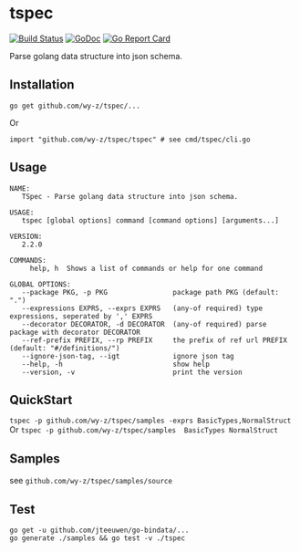 # tspec
[![Build Status](https://travis-ci.org/wy-z/tspec.svg?branch=master)](https://travis-ci.org/wy-z/tspec) [![GoDoc](https://godoc.org/github.com/wy-z/tspec?status.svg)](http://godoc.org/github.com/wy-z/tspec) [![Go Report Card](https://goreportcard.com/badge/github.com/wy-z/tspec)](https://goreportcard.com/report/github.com/wy-z/tspec)

Parse golang data structure into json schema.

## Installation
```
go get github.com/wy-z/tspec/...
```
Or
```
import "github.com/wy-z/tspec/tspec" # see cmd/tspec/cli.go
```

## Usage
```
NAME:
   TSpec - Parse golang data structure into json schema.

USAGE:
   tspec [global options] command [command options] [arguments...]

VERSION:
   2.2.0

COMMANDS:
     help, h  Shows a list of commands or help for one command

GLOBAL OPTIONS:
   --package PKG, -p PKG                package path PKG (default: ".")
   --expressions EXPRS, --exprs EXPRS   (any-of required) type expressions, seperated by ',' EXPRS
   --decorator DECORATOR, -d DECORATOR  (any-of required) parse package with decorator DECORATOR
   --ref-prefix PREFIX, --rp PREFIX     the prefix of ref url PREFIX (default: "#/definitions/")
   --ignore-json-tag, --igt             ignore json tag
   --help, -h                           show help
   --version, -v                        print the version
```

## QuickStart

`tspec -p github.com/wy-z/tspec/samples -exprs BasicTypes,NormalStruct`
Or
`tspec -p github.com/wy-z/tspec/samples  BasicTypes NormalStruct`

## Samples

see `github.com/wy-z/tspec/samples/source`

## Test

```
go get -u github.com/jteeuwen/go-bindata/...
go generate ./samples && go test -v ./tspec
```
